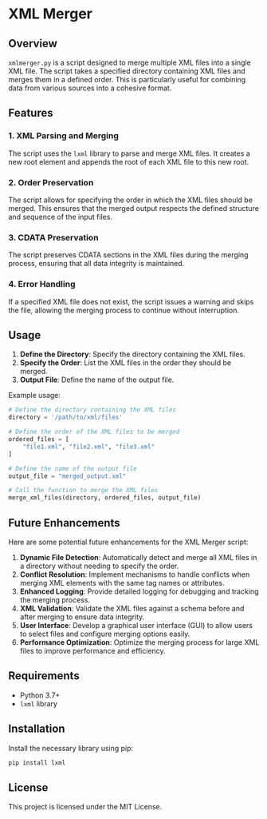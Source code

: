 
# XML Merger

## Overview
`xmlmerger.py` is a script designed to merge multiple XML files into a single XML file. The script takes a specified directory containing XML files and merges them in a defined order. This is particularly useful for combining data from various sources into a cohesive format.

## Features
### 1. XML Parsing and Merging
The script uses the `lxml` library to parse and merge XML files. It creates a new root element and appends the root of each XML file to this new root.

### 2. Order Preservation
The script allows for specifying the order in which the XML files should be merged. This ensures that the merged output respects the defined structure and sequence of the input files.

### 3. CDATA Preservation
The script preserves CDATA sections in the XML files during the merging process, ensuring that all data integrity is maintained.

### 4. Error Handling
If a specified XML file does not exist, the script issues a warning and skips the file, allowing the merging process to continue without interruption.

## Usage
1. **Define the Directory**: Specify the directory containing the XML files.
2. **Specify the Order**: List the XML files in the order they should be merged.
3. **Output File**: Define the name of the output file.

Example usage:
```python
# Define the directory containing the XML files
directory = '/path/to/xml/files'

# Define the order of the XML files to be merged
ordered_files = [
    "file1.xml", "file2.xml", "file3.xml"
]

# Define the name of the output file
output_file = "merged_output.xml"

# Call the function to merge the XML files
merge_xml_files(directory, ordered_files, output_file)
```

## Future Enhancements
Here are some potential future enhancements for the XML Merger script:

1. **Dynamic File Detection**: Automatically detect and merge all XML files in a directory without needing to specify the order.
2. **Conflict Resolution**: Implement mechanisms to handle conflicts when merging XML elements with the same tag names or attributes.
3. **Enhanced Logging**: Provide detailed logging for debugging and tracking the merging process.
4. **XML Validation**: Validate the XML files against a schema before and after merging to ensure data integrity.
5. **User Interface**: Develop a graphical user interface (GUI) to allow users to select files and configure merging options easily.
6. **Performance Optimization**: Optimize the merging process for large XML files to improve performance and efficiency.

## Requirements
- Python 3.7+
- `lxml` library

## Installation
Install the necessary library using pip:
```bash
pip install lxml
```

## License
This project is licensed under the MIT License.
